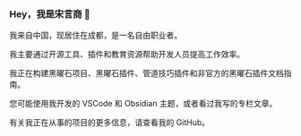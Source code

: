 ### Hey，我是宋言商 👋

<!--
**SongYanshang/SongYanshang** is a ✨ _special_ ✨ repository because its `README.md` (this file) appears on your GitHub profile.

Here are some ideas to get you started:

- 🔭 I’m currently working on ...
- 🌱 I’m currently learning ...
- 👯 I’m looking to collaborate on ...
- 🤔 I’m looking for help with ...
- 💬 Ask me about ...
- 📫 How to reach me: ...
- 😄 Pronouns: ...
- ⚡ Fun fact: ...
-->

我来自中国，现居住在成都，是一名自由职业者。

我主要通过开源工具、插件和教育资源帮助开发人员提高工作效率。

我正在构建黑曜石项目、黑曜石插件、管道技巧插件和非官方的黑曜石插件文档指南。

您可能使用我开发的 VSCode 和 Obsidian 主题，或者看过我写的专栏文章。

有关我正在从事的项目的更多信息，请查看我的 GitHub。
